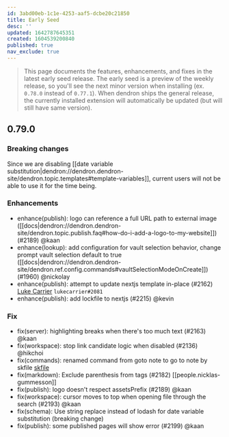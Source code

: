 ```yaml
---
id: 3abd00eb-1c1e-4253-aaf5-dcbe20c21850
title: Early Seed
desc: ''
updated: 1642787645351
created: 1604539200840
published: true
nav_exclude: true
---
```


> This page documents the features, enhancements, and fixes in the latest early seed release. The early seed is a preview of the weekly release, so you'll see the next minor version when installing (ex. `0.78.0` instead of `0.77.1`). When dendron ships the general release, the currently installed extension will automatically be updated (but will still have same version).

## 0.79.0

### Breaking changes

Since we are disabling [[date variable substitution|dendron://dendron.dendron-site/dendron.topic.templates#template-variables]], current users will not be able to use it for the time being.

### Enhancements
- enhance(publish): logo can reference a full URL path to external image ([[docs|dendron://dendron.dendron-site/dendron.topic.publish.faq#how-do-i-add-a-logo-to-my-website]]) (#2189) @kaan
- enhance(lookup): add configuration for vault selection behavior, change prompt vault selection default to true ([[docs|dendron://dendron.dendron-site/dendron.ref.config.commands#vaultSelectionModeOnCreate]]) (#1960) @nickolay
- enhance(publish): attempt to update nextjs template in-place (#2162) [Luke Carrier](https://github.com/LukeCarrier) `lukecarrier#2081`
- enhance(publish): add lockfile to nextjs (#2215) @kevin

### Fix
- fix(server): highlighting breaks when there's too much text (#2163) @kaan
- fix(workspace): stop link candidate logic when disabled (#2136) @hikchoi
- fix(commands): renamed command from goto note to go to note by skfile [skfile](https://github.com/skfile)
- fix(markdown): Exclude parenthesis from tags (#2182) [[people.nicklas-gummesson]]
- fix(publish): logo doesn't respect assetsPrefix (#2189) @kaan
- fix(workspace): cursor moves to top when opening file through the search (#2193) @kaan
- fix(schema): Use string replace instead of lodash for date variable substitution (breaking change)
- fix(publish): some published pages will show error (#2199) @kaan
